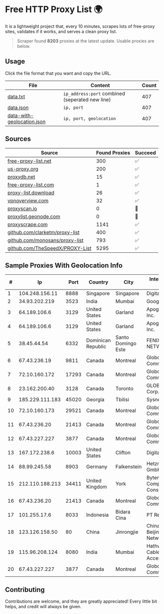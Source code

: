 
# Free HTTP Proxy List 🌍

It is a lightweight project that, every 10 minutes, scrapes lots of free-proxy sites, validates if it works, and serves a clean proxy list.


> Scraper found **8203** proxies at the latest update. Usable proxies are below.

## Usage

Click the file format that you want and copy the URL.


|File|Content|Count|
|----|-------|-----|
|[data.txt](https://raw.githubusercontent.com/themiralay/Proxy-List-World/master/data.txt)|`ip_address:port` combined (seperated new line)|407|
|[data.json](https://raw.githubusercontent.com/themiralay/Proxy-List-World/master/data.json)|`ip, port`|407|
|[data-with-geolocation.json](https://raw.githubusercontent.com/themiralay/Proxy-List-World/master/data-with-geolocation.json)|`ip, port, geolocation`|407|

## Sources

|Source|Found Proxies|Succeed|
|------|-------------|-------|
|[free-proxy-list.net](https://free-proxy-list.net)|300|✅|
|[us-proxy.org](https://www.us-proxy.org)|200|✅|
|[proxydb.net](http://proxydb.net)|15|✅|
|[free-proxy-list.com](https://free-proxy-list.com/?page=&port=&type%5B%5D=http&type%5B%5D=https&up_time=0&search=Search)|1|✅|
|[proxy-list.download](https://www.proxy-list.download/HTTP)|26|✅|
|[vpnoverview.com](https://vpnoverview.com/privacy/anonymous-browsing/free-proxy-servers)|32|✅|
|[proxyscan.io](https://www.proxyscan.io)|0|🚫|
|[proxylist.geonode.com](https://proxylist.geonode.com/api/proxy-list?limit=300&page=1&sort_by=lastChecked&sort_type=desc&protocols=http,https)|0|🚫|
|[proxyscrape.com](https://api.proxyscrape.com/v2/?request=displayproxies&protocol=http&timeout=10000&country=all&ssl=all&anonymity=all)|1141|✅|
|[github.com/clarketm/proxy-list](https://raw.githubusercontent.com/clarketm/proxy-list/master/proxy-list-raw.txt)|400|✅|
|[github.com/monosans/proxy-list](https://raw.githubusercontent.com/monosans/proxy-list/main/proxies/http.txt)|793|✅|
|[github.com/TheSpeedX/PROXY-List](https://raw.githubusercontent.com/TheSpeedX/PROXY-List/master/http.txt)|5295|✅|


## Sample Proxies With Geolocation Info

|#|Ip|Port|Country|City|Internet Service Provider|
|-|--|----|-------|----|-------------------------|
|1|104.248.156.11|8888|Singapore|Singapore|DigitalOcean, LLC|
|2|34.93.202.219|3523|India|Mumbai|Google LLC|
|3|64.189.106.6|3129|United States|Garland|Apogee Telecom Inc.|
|4|64.189.106.6|3129|United States|Garland|Apogee Telecom Inc.|
|5|38.45.44.54|6332|Dominican Republic|Santo Domingo Este|FENIX NETWORKS, S.R.L.|
|6|67.43.236.19|9811|Canada|Montreal|GloboTech Communications|
|7|72.10.160.172|17293|Canada|Montreal|GloboTech Communications|
|8|23.162.200.40|3128|Canada|Toronto|GLOBALTELEHOST Corp.|
|9|185.229.111.183|45020|Georgia|Tbilisi|Sysnet LLC|
|10|72.10.160.173|29521|Canada|Montreal|GloboTech Communications|
|11|67.43.236.20|21413|Canada|Montreal|GloboTech Communications|
|12|67.43.227.227|3877|Canada|Montreal|GloboTech Communications|
|13|167.172.238.6|10003|United States|Clifton|DigitalOcean, LLC|
|14|88.99.245.58|8903|Germany|Falkenstein|Hetzner Online GmbH|
|15|212.110.188.213|34411|United Kingdom|York|Bytemark Computer Consulting Ltd /19|
|16|67.43.236.20|21413|Canada|Montreal|GloboTech Communications|
|17|101.255.17.6|8033|Indonesia|Bidara Cina|PT Remala Abadi|
|18|123.126.158.50|80|China|Jinrongjie|China Unicom Beijing Province Network|
|19|115.96.208.124|8080|India|Mumbai|Hathway IP over Cable Internet Access|
|20|67.43.227.227|3877|Canada|Montreal|GloboTech Communications|



## Contributing

Contributions are welcome, and they are greatly appreciated! Every
little bit helps, and credit will always be given.

